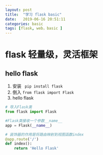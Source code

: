 ```yaml
---
layout: post
title:  "学习 flask basic"
date:   2019-06-16 20:51:11
categories: basic
tags: [flask, web，basic ]
---
```


# flask 轻量级，灵活框架

## hello flask

1. 安装  ` pip install flask`
2. 倒入 `from flask import Flask`
3.  hello flask      

```python
# 导入Flask类
from flask import Flask

#Flask类接收一个参数__name__
app = Flask(__name__)

# 装饰器的作用是将路由映射到视图函数index
@app.route('/')
def index():
    return 'Hello Flask'


```
